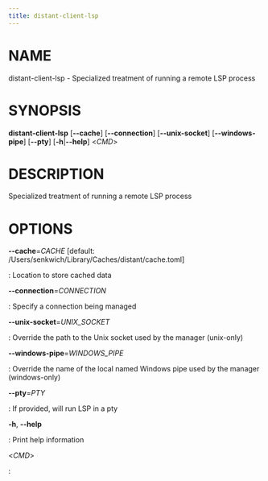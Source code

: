 ```yaml
---
title: distant-client-lsp
---
```


# NAME

distant-client-lsp - Specialized treatment of running a remote LSP
process

# SYNOPSIS

**distant-client-lsp** \[**\--cache**\] \[**\--connection**\]
\[**\--unix-socket**\] \[**\--windows-pipe**\] \[**\--pty**\]
\[**-h**\|**\--help**\] \<*CMD*\>

# DESCRIPTION

Specialized treatment of running a remote LSP process

# OPTIONS

**\--cache**=*CACHE* \[default: /Users/senkwich/Library/Caches/distant/cache.toml\]

:   Location to store cached data

**\--connection**=*CONNECTION*

:   Specify a connection being managed

**\--unix-socket**=*UNIX_SOCKET*

:   Override the path to the Unix socket used by the manager (unix-only)

**\--windows-pipe**=*WINDOWS_PIPE*

:   Override the name of the local named Windows pipe used by the
    manager (windows-only)

**\--pty**=*PTY*

:   If provided, will run LSP in a pty

**-h**, **\--help**

:   Print help information

\<*CMD*\>

:   
